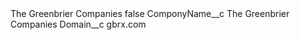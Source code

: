 <?xml version="1.0" encoding="UTF-8"?>
<CustomMetadata xmlns="http://soap.sforce.com/2006/04/metadata" xmlns:xsi="http://www.w3.org/2001/XMLSchema-instance" xmlns:xsd="http://www.w3.org/2001/XMLSchema">
    <label>The Greenbrier Companies</label>
    <protected>false</protected>
    <values>
        <field>ComponyName__c</field>
        <value xsi:type="xsd:string">The Greenbrier Companies</value>
    </values>
    <values>
        <field>Domain__c</field>
        <value xsi:type="xsd:string">gbrx.com</value>
    </values>
</CustomMetadata>
